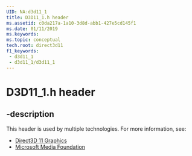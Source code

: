 ```yaml
---
UID: NA:d3d11_1
title: D3D11_1.h header
ms.assetid: c0da217a-1a10-3d8d-abb1-427e5cd145f1
ms.date: 01/11/2019
ms.keywords: 
ms.topic: conceptual
tech.root: direct3d11
f1_keywords:
 - d3d11_1
 - d3d11_1/d3d11_1
---
```


# D3D11_1.h header


## -description

This header is used by multiple technologies. For more information, see:

- [Direct3D 11 Graphics](../_direct3d11/index.md)
- [Microsoft Media Foundation](../_mf/index.md)

